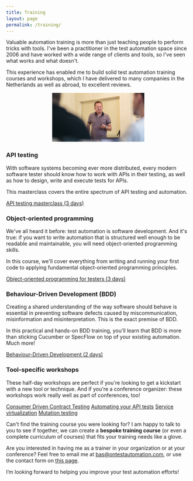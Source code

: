 ```yaml
---
title: Training
layout: page
permalink: /training/
---
```

Valuable automation training is more than just teaching people to perform tricks with tools. I've been a practitioner in the test automation space since 2006 and have worked with a wide range of clients and tools, so I've seen what works and what doesn't. 

This experience has enabled me to build solid test automation training courses and workshops, which I have delivered to many companies in the Netherlands as well as abroad, to excellent reviews.

<p align="center"><img alt="Bas teaching a workshop at the 2019 Romanian Testing Conference" src="/images/bas_teaching.png" width="50%"/></p>

### API testing
With software systems becoming ever more distributed, every modern software tester should know how to work with APIs in their testing, as well as how to design, write and execute tests for APIs.

This masterclass covers the entire spectrum of API testing and automation. 

<a href="/training/api-testing-masterclass/" class="btn btn--primary">API testing masterclass (3 days)</a>

### Object-oriented programming
We've all heard it before: test automation is software development. And it's true: if you want to write automation that is structured well enough to be readable and maintainable, you will need object-oriented programming skills.

In this course, we'll cover everything from writing and running your first code to applying fundamental object-oriented programming principles.

<a href="/training/oop-for-testers/" class="btn btn--primary">Object-oriented programming for testers (3 days)</a>

### Behaviour-Driven Development (BDD)
Creating a shared understanding of the way software should behave is essential in preventing software defects caused by miscommunication, misinformation and misinterpretation. This is the exact premise of BDD.  

In this practical and hands-on BDD training, you'll learn that BDD is more than sticking Cucumber or SpecFlow on top of your existing automation. Much more!

<a href="/training/behaviour-driven-development/" class="btn btn--primary">Behaviour-Driven Development (2 days)</a>

### Tool-specific workshops
These half-day workshops are perfect if you're looking to get a kickstart with a new tool or technique. And if you're a conference organizer: these workshops work really well as part of conferences, too!

<a href="/training/getting-started-with-consumer-driven-contract-testing/" class="btn btn--primary">Consumer Driven Contract Testing</a>
<a href="/training/automating-your-api-tests/" class="btn btn--primary">Automating your API tests</a>
<a href="/training/service-virtualization-with-wiremock/" class="btn btn--primary">Service virtualization</a>
<a href="/training/introduction-to-mutation-testing/" class="btn btn--primary">Mutation testing</a>

Can't find the training course you were looking for? I am happy to talk to you to see if together, we can create a **bespoke training course** (or even a complete curriculum of courses) that fits your training needs like a glove.

Are you interested in having me as a trainer in your organization or at your conference? Feel free to email me at bas@ontestautomation.com, or use the contact form on [this page](/contact/).

I’m looking forward to helping you improve your test automation efforts!
